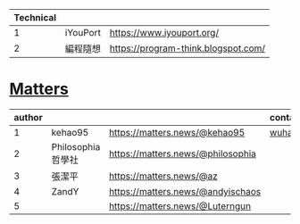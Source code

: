 |Technical|||
|:-|:-|:-|
|1|iYouPort|https://www.iyouport.org/|
|2|編程隨想|https://program-think.blogspot.com/|

# [Matters](https://matters.news/)
|author|||contact|social media||
|:-|:-|:-|:-|:-|:-|
|1|kehao95|https://matters.news/@kehao95|wuhananyuming@gmail.com||
|2|Philosophia哲學社|https://matters.news/@philosophia||https://twitter.com/philoso98472556|
|3|張潔平|https://matters.news/@az|
|4|ZandY|https://matters.news/@andyischaos|
|5||https://matters.news/@Luterngun

